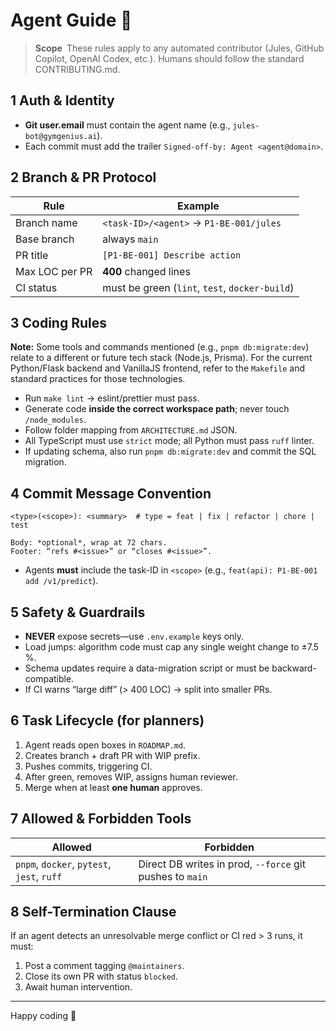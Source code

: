 # Agent Guide 🤖

> **Scope** These rules apply to any automated contributor (Jules, GitHub Copilot, OpenAI Codex, etc.).
> Humans should follow the standard CONTRIBUTING.md.

## 1 Auth & Identity

* **Git user.email** must contain the agent name (e.g., `jules-bot@gymgenius.ai`).
* Each commit must add the trailer `Signed-off-by: Agent <agent@domain>`.

## 2 Branch & PR Protocol

| Rule | Example |
|------|---------|
| Branch name | `<task-ID>/<agent>` → `P1-BE-001/jules` |
| Base branch | always `main` |
| PR title | `[P1-BE-001] Describe action` |
| Max LOC per PR | **400** changed lines |
| CI status | must be green (`lint`, `test`, `docker-build`) |

## 3 Coding Rules

**Note:** Some tools and commands mentioned (e.g., `pnpm db:migrate:dev`) relate to a different or future tech stack (Node.js, Prisma). For the current Python/Flask backend and VanillaJS frontend, refer to the `Makefile` and standard practices for those technologies.

* Run `make lint` → eslint/prettier must pass.
* Generate code **inside the correct workspace path**; never touch `/node_modules`.
* Follow folder mapping from `ARCHITECTURE.md` JSON.
* All TypeScript must use `strict` mode; all Python must pass `ruff` linter.
* If updating schema, also run `pnpm db:migrate:dev` and commit the SQL migration.

## 4 Commit Message Convention

```
<type>(<scope>): <summary>  # type = feat | fix | refactor | chore | test

Body: *optional*, wrap at 72 chars.
Footer: “refs #<issue>” or “closes #<issue>”.
```

* Agents **must** include the task-ID in `<scope>` (e.g., `feat(api): P1-BE-001 add /v1/predict`).

## 5 Safety & Guardrails

* **NEVER** expose secrets—use `.env.example` keys only.
* Load jumps: algorithm code must cap any single weight change to ±7.5 %.
* Schema updates require a data-migration script or must be backward-compatible.
* If CI warns “large diff” (> 400 LOC) → split into smaller PRs.

## 6 Task Lifecycle (for planners)

1. Agent reads open boxes in `ROADMAP.md`.
2. Creates branch + draft PR with WIP prefix.
3. Pushes commits, triggering CI.
4. After green, removes WIP, assigns human reviewer.
5. Merge when at least **one human** approves.

## 7 Allowed & Forbidden Tools

| Allowed | Forbidden |
|---------|-----------|
| `pnpm`, `docker`, `pytest`, `jest`, `ruff` | Direct DB writes in prod, `--force` git pushes to `main` |

## 8 Self-Termination Clause

If an agent detects an unresolvable merge conflict or CI red > 3 runs, it must:

1. Post a comment tagging `@maintainers`.
2. Close its own PR with status `blocked`.
3. Await human intervention.

---

Happy coding 🤖

